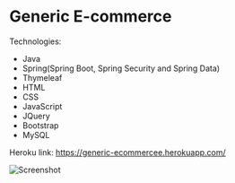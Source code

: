 # Generic E-commerce

Technologies:
* Java
* Spring(Spring Boot, Spring Security and Spring Data)
* Thymeleaf
* HTML
* CSS
* JavaScript
* JQuery
* Bootstrap
* MySQL

Heroku link: https://generic-ecommercee.herokuapp.com/

![Screenshot](https://user-images.githubusercontent.com/50384743/102388332-5b179c00-3fb0-11eb-99d5-250c49b4b3e6.png)
